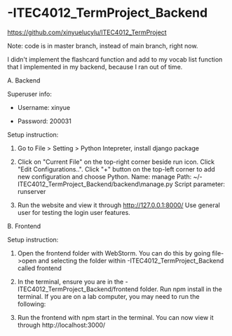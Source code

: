 # -ITEC4012_TermProject_Backend

https://github.com/xinyuelucylu/ITEC4012_TermProject

Note: code is in master branch, instead of main branch, right now.

I didn't implement the flashcard function and add to my vocab list function that I implemented in my backend, because I ran out of time.

A. Backend

Superuser info:

- Username: xinyue

- Password: 200031

Setup instruction:

1. Go to File > Setting > Python Intepreter, install django package

2. Click on "Current File" on the top-right corner beside run icon. 
Click "Edit Configurations..".
Click "+" button on the top-left corner to add new configuration and choose Python.
Name: manage
Path: ~/-ITEC4012_TermProject_Backend/backend\manage.py
Script parameter: runserver

3. Run the website and view it through http://127.0.0.1:8000/
Use general user for testing the login user features.

B. Frontend

Setup instruction:

1. Open the frontend folder with WebStorm. You can do this by going file->open and selecting the folder within -ITEC4012_TermProject_Backend called frontend

2. In the terminal, ensure you are in the -ITEC4012_TermProject_Backend/frontend folder. Run npm install in the terminal. If you are on a lab computer, you may need to run the following:

3. Run the frontend with npm start in the terminal. You can now view it through http://localhost:3000/
